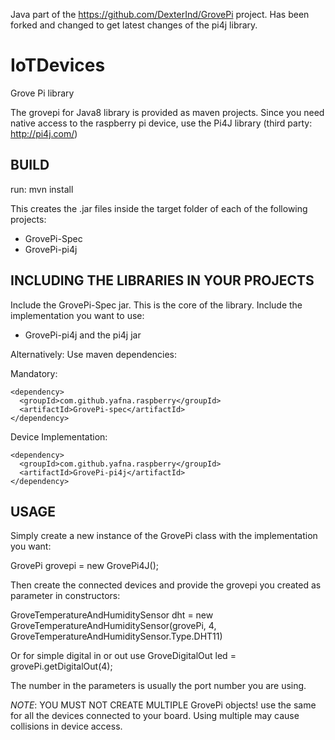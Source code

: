 Java part of the https://github.com/DexterInd/GrovePi project.
Has been forked and changed to get latest changes of the pi4j library. 

# IoTDevices
Grove Pi library

The grovepi for Java8 library is provided as maven projects.
Since you need native access to the raspberry pi device, use the Pi4J library (third party: http://pi4j.com/)

## BUILD
run:
mvn install

This creates the .jar files inside the target folder of each of the following projects:
- GrovePi-Spec
- GrovePi-pi4j

## INCLUDING THE LIBRARIES IN YOUR PROJECTS

Include the GrovePi-Spec jar. This is the core of the library.
Include the implementation you want to use:
- GrovePi-pi4j and the pi4j jar 

Alternatively: Use maven dependencies:

Mandatory:

    <dependency>
      <groupId>com.github.yafna.raspberry</groupId>
      <artifactId>GrovePi-spec</artifactId>
    </dependency>

Device Implementation:

    <dependency>
      <groupId>com.github.yafna.raspberry</groupId>
      <artifactId>GrovePi-pi4j</artifactId>
    </dependency>


## USAGE

Simply create a new instance of the GrovePi class with the implementation you want:

GrovePi grovepi = new GrovePi4J();

Then create the connected devices and provide the grovepi you created as parameter in constructors:

GroveTemperatureAndHumiditySensor dht = new GroveTemperatureAndHumiditySensor(grovePi, 4, GroveTemperatureAndHumiditySensor.Type.DHT11)

Or for simple digital in or out use
GroveDigitalOut led = grovePi.getDigitalOut(4);

The number in the parameters is usually the port number you are using.

*NOTE*: YOU MUST NOT CREATE MULTIPLE GrovePi objects! use the same for all the devices connected to your board. Using multiple may cause collisions in device access.
